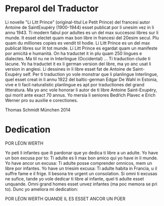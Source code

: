 # Preparol del Traductor

Li novelle "Li Litt Prince" (original-titul Le Petit Prince) del francesi autor Antoine de SaintExupéry (1900-1944) esset publicat por li unesim vez in li annu 1943. Ti modern fabul por adultes
es un del max succesosi libres sur li munde. It esset electet quam max bon libre in francesi del 20esim secul. Plu quam du milliones copies es vendit til hodie. Li Litt Prince es un del max publicat
libres sur lit tot munde.
Li Litt Prince es egardat quam un manifeste por amicitá e humanitá.
On ha traductet it in plu quam 250 lingues e dialectes. Ma til nu ne in Interlingue (Occidental) ...
Ti traduction clude ti lacune. Yo ha traductet it ex li german version del libre, ma yo anc usat li
version in anglesi. Li dessines in li libre esset fat de Antoine de Saint-Exupéry self.
Per ti traduction yo vole monstrar que li planlingue Interlingue, quel esset creat in li annu 1922 del
baltic-german Edgar De Wahl in Estonia, vive e ti facil naturalistic planlingue es apt por
traductiones del grand litteratura.
Ma yo anc vole honorar li autor de ti libre Antoine Saint-Exupéry, qui morit ante exact 70 annus.
Yo mersia li seniores Bedŕich Plavec e Erich Werner pro su auxilie e corectiones.

Thomas Schmidt
München 2014

# Dedication

POR LÉON WERTH

Yo peti li infantes que ili pardonar que yo dedica ti libre a un adulte. Yo have un bon excusa por to:
Ti adulte es li max bon amico qui yo have in li munde. Yo have ancor un excusa: Ti adulte posse
comprender omnicos, mem un libre por infantes. Yo have un triesim excusa: Ti adulte habita in
Francia, u il suffre fame e il frige. Il besona tre urgent un consolation. Si omni ti excusas ne sufice,
tande yo vole dedicar ti libre al infante, quel ti adulte esset unquande. Omni grand homes esset
unvez infantes (ma poc memora se pri to). Dunc yo ameliora mi dedication:

POR LÉON WERTH
QUANDE IL ES ESSET ANCOR UN PÚER